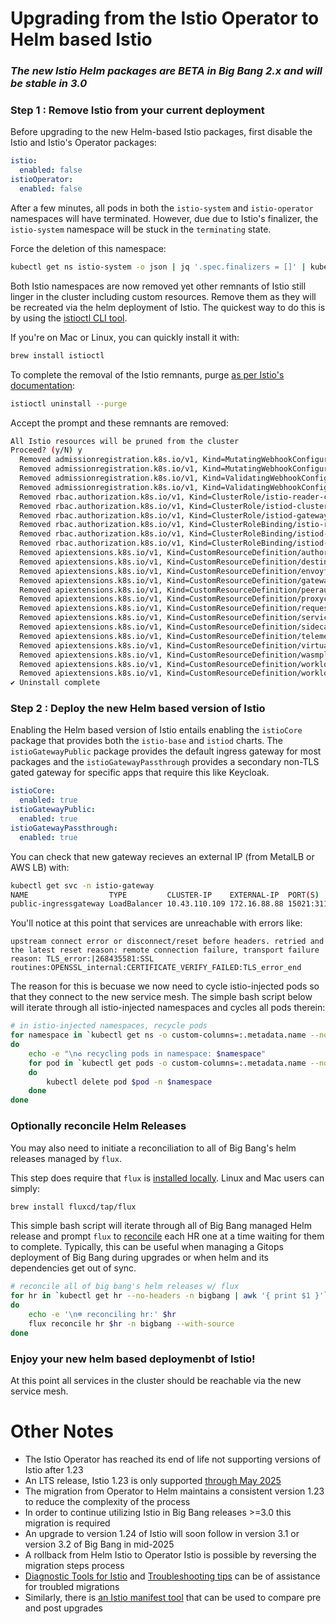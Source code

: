 # Upgrading from the Istio Operator to Helm based Istio 

### *The new Istio Helm packages are BETA in Big Bang 2.x and will be stable in 3.0*

### Step 1 : Remove Istio from your current deployment
Before upgrading to the new Helm-based Istio packages, first disable the Istio and Istio's Operator packages:
```yaml
istio:
  enabled: false
istioOperator:
  enabled: false
```
After a few minutes, all pods in both the `istio-system` and `istio-operator` namespaces will have terminated. However, due due to Istio's finalizer, the `istio-system` namespace will be stuck in the `terminating` state.  
  
Force the deletion of this namespace:
```bash
kubectl get ns istio-system -o json | jq '.spec.finalizers = []' | kubectl replace --raw "/api/v1/namespaces/istio-system/finalize" -f -
```
Both Istio namespaces are now removed yet other remnants of Istio still linger in the cluster including custom resources. Remove them as they will be recreated via the helm deployment of Istio. The quickest way to do this is by using the [istioctl CLI tool](https://istio.io/latest/docs/ops/diagnostic-tools/istioctl/).  
  
If you're on Mac or Linux, you can quickly install it with:
```bash
brew install istioctl
```
To complete the removal of the Istio remnants, purge [as per Istio's documentation](https://istio.io/latest/docs/setup/install/istioctl/#uninstall-istio):
```bash
istioctl uninstall --purge
```
Accept the prompt and these remnants are removed:
```bash
All Istio resources will be pruned from the cluster
Proceed? (y/N) y
  Removed admissionregistration.k8s.io/v1, Kind=MutatingWebhookConfiguration/istio-revision-tag-default..
  Removed admissionregistration.k8s.io/v1, Kind=MutatingWebhookConfiguration/istio-sidecar-injector..
  Removed admissionregistration.k8s.io/v1, Kind=ValidatingWebhookConfiguration/istio-validator-istio-system..
  Removed admissionregistration.k8s.io/v1, Kind=ValidatingWebhookConfiguration/istiod-default-validator..
  Removed rbac.authorization.k8s.io/v1, Kind=ClusterRole/istio-reader-clusterrole-istio-system..
  Removed rbac.authorization.k8s.io/v1, Kind=ClusterRole/istiod-clusterrole-istio-system..
  Removed rbac.authorization.k8s.io/v1, Kind=ClusterRole/istiod-gateway-controller-istio-system..
  Removed rbac.authorization.k8s.io/v1, Kind=ClusterRoleBinding/istio-reader-clusterrole-istio-system..
  Removed rbac.authorization.k8s.io/v1, Kind=ClusterRoleBinding/istiod-clusterrole-istio-system..
  Removed rbac.authorization.k8s.io/v1, Kind=ClusterRoleBinding/istiod-gateway-controller-istio-system..
  Removed apiextensions.k8s.io/v1, Kind=CustomResourceDefinition/authorizationpolicies.security.istio.io..
  Removed apiextensions.k8s.io/v1, Kind=CustomResourceDefinition/destinationrules.networking.istio.io..
  Removed apiextensions.k8s.io/v1, Kind=CustomResourceDefinition/envoyfilters.networking.istio.io..
  Removed apiextensions.k8s.io/v1, Kind=CustomResourceDefinition/gateways.networking.istio.io..
  Removed apiextensions.k8s.io/v1, Kind=CustomResourceDefinition/peerauthentications.security.istio.io..
  Removed apiextensions.k8s.io/v1, Kind=CustomResourceDefinition/proxyconfigs.networking.istio.io..
  Removed apiextensions.k8s.io/v1, Kind=CustomResourceDefinition/requestauthentications.security.istio.io..
  Removed apiextensions.k8s.io/v1, Kind=CustomResourceDefinition/serviceentries.networking.istio.io..
  Removed apiextensions.k8s.io/v1, Kind=CustomResourceDefinition/sidecars.networking.istio.io..
  Removed apiextensions.k8s.io/v1, Kind=CustomResourceDefinition/telemetries.telemetry.istio.io..
  Removed apiextensions.k8s.io/v1, Kind=CustomResourceDefinition/virtualservices.networking.istio.io..
  Removed apiextensions.k8s.io/v1, Kind=CustomResourceDefinition/wasmplugins.extensions.istio.io..
  Removed apiextensions.k8s.io/v1, Kind=CustomResourceDefinition/workloadentries.networking.istio.io..
  Removed apiextensions.k8s.io/v1, Kind=CustomResourceDefinition/workloadgroups.networking.istio.io..
✔ Uninstall complete 
```

### Step 2 : Deploy the new Helm based version of Istio
Enabling the Helm based version of Istio entails enabling the `istioCore` package that provides both the `istio-base` and `istiod` charts. The `istioGatewayPublic` package provides the default ingress gateway for most packages and the `istioGatewayPassthrough` provides a secondary non-TLS gated gateway for specific apps that require this like Keycloak.
```yaml
istioCore:
  enabled: true
istioGatewayPublic:
  enabled: true
istioGatewayPassthrough:
  enabled: true
```
You can check that new gateway recieves an external IP (from MetalLB or AWS LB) with:
```bash
kubectl get svc -n istio-gateway
NAME                  TYPE         CLUSTER-IP    EXTERNAL-IP  PORT(S)                                    
public-ingressgateway LoadBalancer 10.43.110.109 172.16.88.88 15021:31155/TCP,80:31302/TCP,443:31046/TCP 
```
You'll notice at this point that services are unreachable with errors like:
```
upstream connect error or disconnect/reset before headers. retried and the latest reset reason: remote connection failure, transport failure reason: TLS_error:|268435581:SSL routines:OPENSSL_internal:CERTIFICATE_VERIFY_FAILED:TLS_error_end
```
The reason for this is becuase we now need to cycle istio-injected pods so that they connect to the new service mesh. The simple bash script below will iterate through all istio-injected namespaces and cycles all pods therein:
```bash
# in istio-injected namespaces, recycle pods
for namespace in `kubectl get ns -o custom-columns=:.metadata.name --no-headers -l istio-injection=enabled`
do
    echo -e "\n♻️ recycling pods in namespace: $namespace"
    for pod in `kubectl get pods -o custom-columns=:.metadata.name --no-headers -n $namespace`
    do 
        kubectl delete pod $pod -n $namespace
    done
done
```
### Optionally reconcile Helm Releases
You may also need to initiate a reconciliation to all of Big Bang's helm releases managed by `flux`.  
  
This step does require that `flux` is [installed locally](https://fluxcd.io/flux/installation/). Linux and Mac users can simply:
```bash
brew install fluxcd/tap/flux
```
This simple bash script will iterate through all of Big Bang managed Helm release and prompt `flux` to [reconcile](https://fluxcd.io/flux/cmd/flux_reconcile_helmrelease) each HR one at a time waiting for them to complete. Typically, this can be useful when managing a Gitops deployment of Big Bang during upgrades or when helm and its dependencies get out of sync.
```bash
# reconcile all of big bang's helm releases w/ flux
for hr in `kubectl get hr --no-headers -n bigbang | awk '{ print $1 }'`
do
    echo -e '\n☸️ reconciling hr:' $hr
    flux reconcile hr $hr -n bigbang --with-source
done
```
### Enjoy your new helm based deploymenbt of Istio!
At this point all services in the cluster should be reachable via the new service mesh. 

# Other Notes

- The Istio Operator has reached its end of life not supporting versions of Istio after 1.23
- An LTS release, Istio 1.23 is only supported [through May 2025](https://istio.io/latest/docs/releases/supported-releases/#:~:text=1.25%2C%201.26%2C%201.27-,1.23,-Yes)
- The migration from Operator to Helm maintains a consistent version 1.23 to reduce the complexity of the process
- In order to continue utilizing Istio in Big Bang releases >=3.0 this migration is required
- An upgrade to version 1.24 of Istio will soon follow in version 3.1 or version 3.2 of Big Bang in mid-2025
- A rollback from Helm Istio to Operator Istio is possible by reversing the migration steps process
- [Diagnostic Tools for Istio](https://istio.io/latest/docs/ops/diagnostic-tools) and [Troubleshooting tips](https://github.com/istio/istio/wiki/Troubleshooting-Istio) can be of assistance for troubled migrations
- Similarly, there is [an Istio manifest tool](https://github.com/istio/istio/pull/52281) that can be used to compare pre and post upgrades